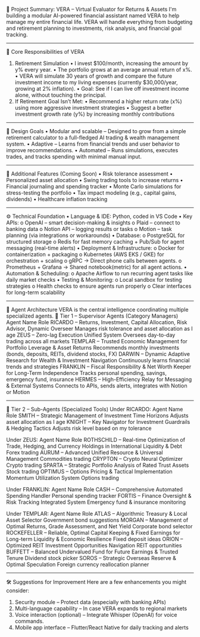 🧠 Project Summary: VERA – Virtual Evaluator for Returns & Assets
I'm building a modular AI-powered financial assistant named VERA to help manage my entire financial life. VERA will handle everything from budgeting and retirement planning to investments, risk analysis, and financial goal tracking.
________________________________________
🌱 Core Responsibilities of VERA
1. Retirement Simulation
•	I invest $100/month, increasing the amount by y% every year.
•	The portfolio grows at an average annual return of x%.
•	VERA will simulate 30 years of growth and compare the future investment income to my living expenses (currently $30,000/year, growing at 2% inflation).
•	Goal: See if I can live off investment income alone, without touching the principal.
2. If Retirement Goal Isn’t Met:
•	Recommend a higher return rate (x%) using more aggressive investment strategies 
•	Suggest a better investment growth rate (y%) by increasing monthly contributions
________________________________________
🧩 Design Goals
•	Modular and scalable  – Designed to grow from a simple retirement calculator to a full-fledged AI trading & wealth management system.
•	Adaptive – Learns from financial trends and user behavior to improve recommendations.
•	Automated – Runs simulations, executes trades, and tracks spending with minimal manual input.
________________________________________
🔄 Additional Features (Coming Soon)
•	Risk tolerance assessment
•	Personalized asset allocation
•	Swing trading tools to increase returns
•	Financial journaling and spending tracker
•	Monte Carlo simulations for stress-testing the portfolio
•	Tax impact modeling (e.g., capital gains, dividends)
•	Healthcare inflation tracking
________________________________________
⚙️ Technical Foundation
•	Language & IDE: Python, coded in VS Code
•	Key APIs:
o	OpenAI – smart decision-making & insights
o	Plaid – connect to banking data
o	Notion API – logging results or tasks
o	Motion – task planning (via integrations or workarounds)
•	Database:
o	PostgreSQL for structured storage
o	Redis for fast memory caching + Pub/Sub for agent messaging (real-time alerts)
•	Deployment & Infrastructure:
o	Docker for containerization + packaging
o	Kubernetes (AWS EKS / GKE) for orchestration + scaling
o	gRPC → Direct phone calls between agents.
o	Prometheus + Grafana → Shared notebook(metric) for all agent actions.
•	Automation & Scheduling:
o	Apache Airflow to run recurring agent tasks like daily market checks
•	Testing & Monitoring:
o	Local sandbox for testing strategies
o	Health checks to ensure agents run properly
o	Clear interfaces for long-term scalability
________________________________________
🧠 Agent Architecture
VERA is the central intelligence coordinating multiple specialized agents.
🧩 Tier 1 – Supervisor Agents (Category Managers)
Agent Name	Role
RICARDO – Returns, Investment, Capital Allocation, Risk Advisor, Dynamic Overseer	Manages risk tolerance and asset allocation as I age
ZEUS – Zero-lag Execution Unified System	Oversees day-to-day trading across all markets
TEMPLAR – Trusted Economic Management for Portfolio Leverage & Asset Returns	Recommends monthly investments (bonds, deposits, REITs, dividend stocks, FX)
DARWIN – Dynamic Adaptive Research for Wealth & Investment Navigation	Continuously learns financial trends and strategies
FRANKLIN – Fiscal Responsibility & Net Worth Keeper for Long-Term Independence	Tracks personal spending, savings, emergency fund, insurance
HERMES – High-Efficiency Relay for Messaging & External Systems	Connects to APIs, sends alerts, integrates with Notion or Motion









________________________________________
🔧 Tier 2 – Sub-Agents (Specialized Tools)
Under RICARDO:
Agent Name	Role
SMITH – Strategic Management of Investment Time Horizons	Adjusts asset allocation as I age
KNIGHT – Key Navigator for Investment Guardrails & Hedging Tactics	Adjusts risk level based on my tolerance

Under ZEUS:
Agent Name	Role
ROTHSCHILD – Real-time Optimization of Trade, Hedging, and Currency Holdings in International Liquidity & Debt	Forex trading
AURUM – Advanced Unified Resource & Universal Management	Commodities trading
CRYPTON – Crypto Neural Optimizer	Crypto trading
SPARTA – Strategic Portfolio Analysis of Rated Trust Assets	Stock trading
OPTIMUS – Options Pricing & Tactical Implementation Momentum Utilization System	Options trading

Under FRANKLIN:
Agent Name	Role
CASH – Comprehensive Automated Spending Handler	Personal spending tracker
FORTIS – Finance Oversight & Risk Tracking Integrated System	Emergency fund & insurance monitoring


Under TEMPLAR:
Agent Name	Role
ATLAS – Algorithmic Treasury & Local Asset Selector	Government bond suggestions
MORGAN – Management of Optimal Returns, Grade Assessment, and Net Yield	Corporate bond selector
ROCKEFELLER – Reliable, Optimal Capital Keeping & Fixed Earnings for Long-term Liquidity & Economic Resilience	Fixed deposit ideas
ORION – Optimized REIT Investment Opportunities Navigation	REIT opportunities
BUFFETT – Balanced Undervalued Fund for Future Earnings & Trusted Tenure	Dividend stock picker
SOROS – Strategic Overseas Reserve & Optimal Speculation	Foreign currency reallocation planner

________________________________________
🛠 Suggestions for Improvement
Here are a few enhancements you might consider:
1.	Security module – Protect data (especially with banking APIs)
2.	Multi-language capability – In case VERA expands to regional markets
3.	Voice interaction (optional) – Integrate Whisper (OpenAI) for voice commands.
4.	Mobile app interface – Flutter/React Native for daily tracking and alerts





